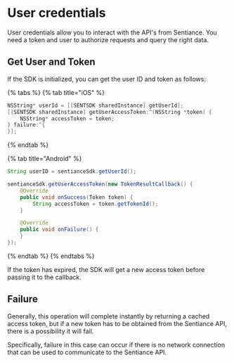 # User credentials

User credentials allow you to interact with the API's from Sentiance. You need a token and user to authorize requests and query the right data.

## Get User and Token

If the SDK is initialized, you can get the user ID and token as follows:

{% tabs %}
{% tab title="iOS" %}
```objectivec
NSString* userId = [[SENTSDK sharedInstance] getUserId];
[[SENTSDK sharedInstance] getUserAccessToken:^(NSString *token) {
    NSString* accessToken = token;
} failure:^{
}];
```
{% endtab %}

{% tab title="Android" %}
```java
String userID = sentianceSdk.getUserId();

sentianceSdk.getUserAccessToken(new TokenResultCallback() {
    @Override
    public void onSuccess(Token token) {
        String accessToken = token.getTokenId();
    }

    @Override
    public void onFailure() {
    }
});
```
{% endtab %}
{% endtabs %}

If the token has expired, the SDK will get a new access token before passing it to the callback.

## Failure

Generally, this operation will complete instantly by returning a cached access token, but if a new token has to be obtained from the Sentiance API, there is a possibility it will fail.

Specifically, failure in this case can occur if there is no network connection that can be used to communicate to the Sentiance API.

